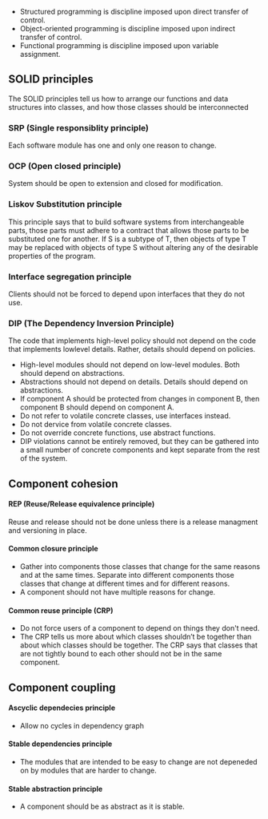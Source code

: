 - Structured programming is discipline imposed upon direct transfer of control.
- Object-oriented programming is discipline imposed upon indirect transfer of control.
- Functional programming is discipline imposed upon variable assignment.

## SOLID principles
The SOLID principles tell us how to arrange our functions and data structures into classes, and how those classes should be interconnected

### SRP (Single responsiblity principle)
Each software module has one and only one reason to change.

### OCP (Open closed principle)
System should be open to extension and closed for modification.

### Liskov Substitution principle
This principle says that to build software systems from interchangeable parts, those parts must adhere to a contract that allows those parts to be substituted one for another. If S is a subtype of T, then objects of type T may be replaced with objects of type S without altering any of the desirable properties of the program.

### Interface segregation principle
Clients should not be forced to depend upon interfaces that they do not use.

### DIP (The Dependency Inversion Principle)
The code that implements high-level policy should not depend on the code that implements lowlevel details. Rather, details should depend on policies.
- High-level modules should not depend on low-level modules. Both should depend on abstractions.
- Abstractions should not depend on details. Details should depend on abstractions.
- If component A should be protected from changes in component B, then component B should depend on component A.
- Do not refer to volatile concrete classes, use interfaces instead.
- Do not dervice from volatile concrete classes.
- Do not override concrete functions, use abstract functions.
- DIP violations cannot be entirely removed, but they can be gathered into a small number of concrete components and kept separate from the rest of the system.

## Component cohesion

#### REP (Reuse/Release equivalence principle)
Reuse and release should not be done unless there is a release managment and versioning in place.

#### Common closure principle
- Gather into components those classes that change for the same reasons and at the same times. Separate into different components those classes that change at different times and for different reasons.
- A component should not have multiple reasons for change.
#### Common reuse principle (CRP)
- Do not force users of a component to depend on things they don't need.
- The CRP tells us more about which classes shouldn’t be together than about which classes
should be together. The CRP says that classes that are not tightly bound to each other should not be in
the same component.

## Component coupling
#### Ascyclic dependecies principle
- Allow no cycles in dependency graph

#### Stable dependencies principle
- The modules that are intended to be easy to change are not depeneded on by modules that are harder to change.

#### Stable abstraction principle
- A component should be as abstract as it is stable.





